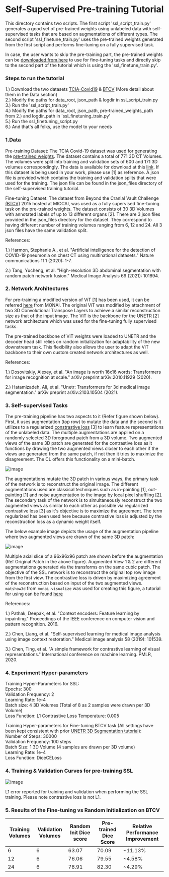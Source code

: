 # Self-Supervised Pre-training Tutorial

This directory contains two scripts. The first script 'ssl_script_train.py' generates
a good set of pre-trained weights using unlabeled data with self-supervised tasks that
are based on augmentations of different types. The second script 'ssl_finetune_train.py' uses
the pre-trained weights generated from the first script and performs fine-tuning on a fully supervised
task.

In case, the user wants to skip the pre-training part, the pre-trained weights can be
[downloaded from here](https://drive.google.com/file/d/1z0BouIiQ9oLizubOIH9Rlpad5Kk_2RtY/view?usp=sharing)
to use for fine-tuning tasks and directly skip to the second part of the tutorial which is using the
'ssl_finetune_train.py'.

### Steps to run the tutorial
1.) Download the two datasets [TCIA-Covid19](https://wiki.cancerimagingarchive.net/display/Public/CT+Images+in+COVID-19)
& [BTCV](https://www.synapse.org/#!Synapse:syn3193805/wiki/217789) (More detail about them in the Data section)\
2.) Modify the paths for data_root, json_path & logdir in ssl_script_train.py\
3.) Run the 'ssl_script_train.py'\
4.) Modify the paths for data_root, json_path, pre-trained_weights_path from 2.) and
logdir_path in 'ssl_finetuning_train.py'\
5.) Run the ssl_finetuning_script.py\
6.) And that's all folks, use the model to your needs

### 1.Data
Pre-training Dataset: The TCIA Covid-19 dataset was used for generating the
[pre-trained weights](https://drive.google.com/file/d/1D7G1FhgZfBhql4djMfiSy0xODVXnLlpd/view?usp=sharing).
The dataset contains a total of 771 3D CT Volumes. The volumes were split into training and validation sets
of 600 and 171 3D volumes correspondingly. The data is available for download at this
[link](https://wiki.cancerimagingarchive.net/display/Public/CT+Images+in+COVID-19).
If this dataset is being used in your work,  please use [1] as reference. A json file is provided
which contains the training and validation splits that were used for the training. The json file can be found in the
json_files directory of the self-supervised training tutorial.

Fine-tuning Dataset: The dataset from Beyond the Cranial Vault Challenge
[(BTCV)](https://www.synapse.org/#!Synapse:syn3193805/wiki/217789)
2015 hosted at MICCAI, was used as a fully supervised fine-tuning task on the pre-trained weights. The dataset
consists of 30 3D Volumes with annotated labels of up to 13 different organs [2]. There are 3 json files provided in the
json_files directory for the dataset. They correspond to having different number of training volumes ranging from
6, 12 and 24. All 3 json files have the same validation split.

References:

1.) Harmon, Stephanie A., et al. "Artificial intelligence for the detection of COVID-19 pneumonia on
chest CT using multinational datasets." Nature communications 11.1 (2020): 1-7.

2.) Tang, Yucheng, et al. "High-resolution 3D abdominal segmentation with random patch network fusion."
Medical Image Analysis 69 (2021): 101894.

### 2. Network Architectures

For pre-training a modified version of ViT [1] has been used, it can be referred
[here](https://docs.monai.io/en/latest/networks.html#vitautoenc)
from MONAI. The original ViT was modified by attachment of two 3D Convolutional Transpose Layers to achieve a similar
reconstruction size as that of the input image. The ViT is the backbone for the UNETR [2] network architecture which
was used for the fine-tuning fully supervised tasks.

The pre-trained backbone of ViT weights were loaded to UNETR and the decoder head still relies on random initialization
for adaptability of the new downstream task. This flexibility also allows the user to adapt the ViT backbone to their
own custom created network architectures as well.

References:

1.) Dosovitskiy, Alexey, et al. "An image is worth 16x16 words: Transformers for image recognition at scale."
arXiv preprint arXiv:2010.11929 (2020).

2.) Hatamizadeh, Ali, et al. "Unetr: Transformers for 3d medical image segmentation."
arXiv preprint arXiv:2103.10504 (2021).

### 3. Self-supervised Tasks

The pre-training pipeline has two aspects to it (Refer figure shown below). First, it uses augmentation (top row) to
mutate the data and the second is it utilizes to a regularized
[constrastive loss](https://docs.monai.io/en/latest/losses.html#contrastiveloss) [3] to learn feature representations
of the unlabeled data. The multiple augmentations are applied on a randomly selected 3D foreground patch from a 3D
volume. Two augmented views of the same 3D patch are generated for the contrastive loss as it functions by drawing
the two augmented views closer to each other if the views are generated from the same patch, if not then it tries to
maximize the disagreement. The CL offers this functionality on a mini-batch.

![image](../figures/SSL_Overview_Figure.png)

The augmentations mutate the 3D patch in various ways, the primary task of the network is to reconstruct
the original image. The different augmentations used are classical techniques such as in-painting [1], out-painting [1]
and noise augmentation to the image by local pixel shuffling [2]. The secondary task of the network is to simultaneously
reconstruct the two augmented views as similar to each other as possible via regularized contrastive loss [3] as it's
objective is to maximize the agreement. The term regularized has been used here because contrastive loss is adjusted
by the reconstruction loss as a dynamic weight itself.

The below example image depicts the usage of the augmentation pipeline where two augmented views are drawn of the same
3D patch:

![image](../figures/SSL_Different_Augviews.png)

Multiple axial slice of a 96x96x96 patch are shown before the augmentation (Ref Original Patch in the above figure).
Augmented View 1 & 2 are different augmentations generated via the transforms on the same cubic patch. The objective
of the SSL network is to reconstruct the original top row image from the first view. The contrastive loss
is driven by maximizing agreement of the reconstruction based on input of the two augmented views.
`matshow3d` from `monai.visualize` was used for creating this figure, a tutorial for using can be found [here](https://github.com/Project-MONAI/tutorials/blob/master/modules/transform_visualization.ipynb)

References:

1.) Pathak, Deepak, et al. "Context encoders: Feature learning by inpainting." Proceedings of the IEEE conference on
   computer vision and pattern recognition. 2016.

2.) Chen, Liang, et al. "Self-supervised learning for medical image analysis using image context restoration." Medical
image analysis 58 (2019): 101539.

3.) Chen, Ting, et al. "A simple framework for contrastive learning of visual representations." International conference
on machine learning. PMLR, 2020.

### 4. Experiment Hyper-parameters

Training Hyper-Parameters for SSL: \
Epochs: 300 \
Validation Frequency: 2 \
Learning Rate: 1e-4 \
Batch size: 4 3D Volumes (Total of 8 as 2 samples were drawn per 3D Volume) \
Loss Function: L1
Contrastive Loss Temperature: 0.005

Training Hyper-parameters for Fine-tuning BTCV task (All settings have been kept consistent with prior
[UNETR 3D
Segmentation tutorial](https://github.com/Project-MONAI/tutorials/blob/master/3d_segmentation/unetr_btcv_segmentation_3d.ipynb)): \
Number of Steps: 30000 \
Validation Frequency: 100 steps \
Batch Size: 1 3D Volume (4 samples are drawn per 3D volume) \
Learning Rate: 1e-4 \
Loss Function: DiceCELoss

### 4. Training & Validation Curves for pre-training SSL

![image](../figures/ssl_pretrain_losses.png)

L1 error reported for training and validation when performing the SSL training. Please note contrastive loss is not
L1.

### 5. Results of the Fine-tuning vs Random Initialization on BTCV

| Training Volumes      | Validation Volumes | Random Init Dice score | Pre-trained Dice Score | Relative Performance Improvement |
| ----------------      | ----------------   | ----------------       | ----------------      | ----------------        |
| 6      | 6 | 63.07 | 70.09 | ~11.13% |
| 12      | 6 | 76.06 | 79.55 | ~4.58% |
| 24      | 6 | 78.91 | 82.30 | ~4.29% |
